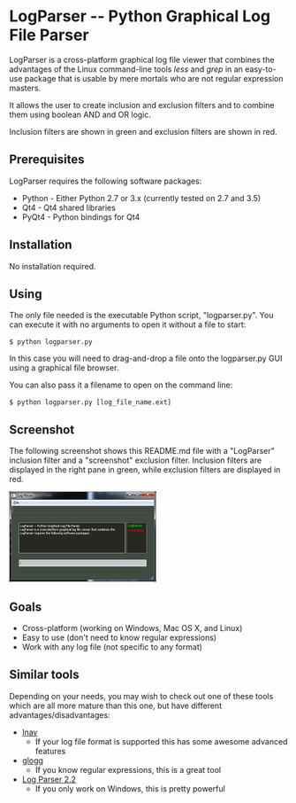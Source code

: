 LogParser -- Python Graphical Log File Parser
============================================================

LogParser is a cross-platform graphical log file viewer that combines the
advantages of the Linux command-line tools *less* and *grep* in an easy-to-use
package that is usable by mere mortals who are not regular expression masters.

It allows the user to create inclusion and exclusion filters and to combine them
using boolean AND and OR logic.

Inclusion filters are shown in green and exclusion filters are shown in red.


Prerequisites
-------------

LogParser requires the following software packages:

  * Python    - Either Python 2.7 or 3.x (currently tested on 2.7 and 3.5)
  * Qt4       - Qt4 shared libraries
  * PyQt4     - Python bindings for Qt4


Installation
------------

No installation required.


Using
-----
The only file needed is the executable Python script, "logparser.py".  You can execute it
with no arguments to open it without a file to start:

    $ python logparser.py

In this case you will need to drag-and-drop a file onto the logparser.py GUI
using a graphical file browser.

You can also pass it a filename to open on the command line:

    $ python logparser.py [log_file_name.ext]


Screenshot
----------  

The following screenshot shows this README.md file with a "LogParser" inclusion
filter and a "screenshot" exclusion filter. Inclusion filters are displayed in the right
pane in green, while exclusion filters are displayed in red.

[![Screenshot](screenshots/logparser-thumb.png)](screenshots/logparser.png)



Goals
-----

* Cross-platform (working on Windows, Mac OS X, and Linux)
* Easy to use (don't need to know regular expressions)
* Work with any log file (not specific to any format)


Similar tools
-------------

Depending on your needs, you may wish to check out one of these tools which
are all more mature than this one, but have different advantages/disadvantages:

   * [lnav](http://lnav.org/)
       * If your log file format is supported this has some awesome advanced features
   * [glogg](http://glogg.bonnefon.org/)
       * If you know regular expressions, this is a great tool
   * [Log Parser 2.2](https://technet.microsoft.com/en-us/scriptcenter/dd919274.aspx)
       * If you only work on Windows, this is pretty powerful
